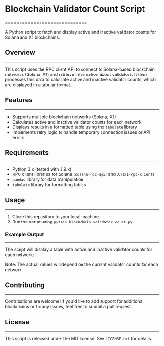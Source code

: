 # Blockchain Validator Count Script
=============================

A Python script to fetch and display active and inactive validator counts for Solana and X1 blockchains.

## Overview
------------

This script uses the RPC client API to connect to Solana-based blockchain networks (Solana, X1) and retrieve information about validators. It then processes this data to calculate active and inactive validator counts, which are displayed in a tabular format.

## Features
------------

* Supports multiple blockchain networks (Solana, X1)
* Calculates active and inactive validator counts for each network
* Displays results in a formatted table using the `tabulate` library
* Implements retry logic to handle temporary connection issues or API errors

## Requirements
------------

* Python 3.x (tested with 3.9.x)
* RPC client libraries for Solana (`solana-rpc-api`) and X1 (`x1-rpc-client`)
* `pandas` library for data manipulation
* `tabulate` library for formatting tables

## Usage
--------

1. Clone this repository to your local machine.
2. Run the script using `python blockchain-validator-count.py`.

### Example Output
-------------------

The script will display a table with active and inactive validator counts for each network:

Note: The actual values will depend on the current validator counts for each network.

## Contributing
------------

Contributions are welcome! If you'd like to add support for additional blockchains or fix any issues, feel free to submit a pull request.

## License
--------

This script is released under the MIT license. See `LICENSE.txt` for details.

